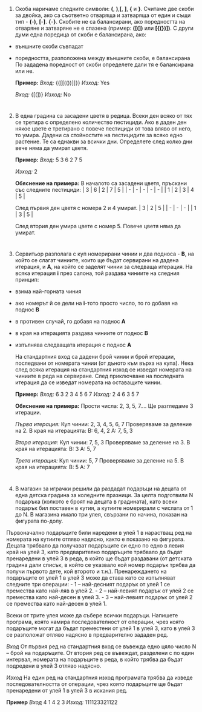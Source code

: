 1. Скоба наричаме следните символи: **(**, **)**,**[**, **]**, **{** и **}**. Считаме две скоби за двойка, ако са съответно отваряща и затваряща от един и същи тип - **(**-**)**, **[**-**]**. **{**-**}**. Скобите не са балансирани, ако поредността на отваряне и затваряне не е спазена (пример: **([(])** или **[{(})])**. С други думи една поредица от скоби е балансирана, ако:
- външните скоби съвпадат
- поредността, разположена между външните скоби, е балансирана
По зададена поредност от скоби определете дали тя е балансирана или не.
    
    **Пример:**
    *Вход:*   {{[[(())]]}}
    *Изход:*   Yes
    
    *Вход:*    {[(])}
    *Изход:*   No


#
2. В една градина са засадени цветя в редица. Всеки ден всяко от тях се третира с определено количество пестициди. Ако в даден ден някое цвете е третирано с повече пестициди от това вляво от него, то умира. 
Дадени са стойностите на пестицидите за всяко едно растение. Те са еднакви за всички дни. Определете след колко дни вече няма да умират цветя.

    **Пример:**
    *Вход:*
    5
    3 6 2 7 5
    
    *Изход:*
    2

    **Обяснение на примера:**
    В началото са засадени цветя, пръскани със следните пестициди:
    | 3 | 6 | 2 | 7 | 5 |
    | - | - | - | - | - |
    | 1 | 2 | 3 | 4 | 5 |
    
    След първия ден цветя с номера 2 и 4 умират.
    | 3 | 2 | 5 |
    | - | - | - |
    | 1 | 3 | 5 |
    
    След втория ден умира цвете с номер 5. Повече цветя няма да умират.

# 
3. Сервитьор разполага с куп номерирани чинии и два подноса - **B**, на който се слагат чиниите, които ще бъдат сервирани на дадена итерация, и **A**, на който се заделят чинии за следваща итерация. На всяка итерация **i** през салона, той раздава чиниите на следния принцип:
 - взима най-горната чиния
 - ако номерът й се дели на **i**-тото просто число, то го добавя на поднос **B**
 - в противен случай, го добавя на поднос **A**
 - в края на итерацията раздава чиниите от поднос **B**
 - изпълнява следващата итерация с поднос **А**

    На стандартния вход са дадени брой чинии и брой итерации, последвани от номерата чинии (от дъното към върха на купа). Нека след всяка итерация на стандартния изход се изведат номерата на чиниите в реда на сервиране. След приключване на последната итерация да се изведат номерата на оставащите чинии.

    **Пример:**
    *Вход:*
    6 3
    2 3 4 5 6 7
    *Изход:*
    2 4 6
    3
    5
    7
    
    **Обяснение на примера:**
    Прости числа: 2, 3, 5, 7….
    Ще разгледаме 3 итерации.
    
    *Първа итерация:*
    Куп чинии: 2, 3, 4, 5, 6, 7
    Проверяваме за деление на 2. В края на итерацията:
    B: 6, 4, 2
    A: 7, 5, 3

    *Втора итерация:*
    Куп чинии: 7, 5, 3
    Проверяваме за деление на 3. В края на итерацията:
    B: 3
    A: 5, 7
    
    *Трета итерация:*
    Куп чинии: 5, 7
    Проверяваме за деление на 5. В края на итерацията:
    B: 5
    A: 7


#
4. В магазин за играчки решили да раздадат подаръци на децата от една детска градина за коледните празници. За целта подготвили N подаръка (колкото е броят на децата в градината), като всеки подарък бил поставен в кутия, а кутиите номерирали с числата от 1 до N. В магазина имало три улея, свързани по начина, показан на фигурата по-долу.



Първоначално подаръците били наредени в улей 1 в нарастващ ред на номерата на кутиите отляво надясно, както е показано на фигурата. Децата трябвало да получават подаръците си едно по едно в левия край на улей 3, като предварително подаръците трябвало да бъдат пренаредени в улей 3 в реда, в който ще бъдат раздавани (от детската градина дали списък, в който се указвало кой номер подарък трябва да получи първото дете, кой второто и т.н.). Пренареждането на подаръците от улей 1 в улей 3 може да става като се изпълняват следните три операции:
    - 1 – най-десният подарък от улей 1 се премества като най-ляв в улей 2.
    - 2 – най-левият подарък от улей 2 се премества като най-десен в улей 3.
    - 3 – най-левият подарък от улей 2 се премества като най-десен в улей 1.

Всеки от трите улея може да събере всички подаръци.
    Напишете програма, която намира последователност от операции, чрез която подаръците могат да бъдат преместени от улей 1 в улей 3, като в улей 3 се разположат отляво надясно в предварително зададен ред.

*Вход*
От първия ред на стандартния вход се въвежда едно цяло число N – брой на подаръците. От втория ред се въвеждат, разделени с по един интервал, номерата на подаръците в реда, в който трябва да бъдат подредени в улей 3 отляво надясно.

*Изход*
На един ред на стандартния изход програмата трябва да изведе последователността от операции, чрез която подаръците ще бъдат пренаредени от улей 1 в улей 3 в искания ред.


**Пример**
*Вход*
4
1 4 2 3
*Изход:*
111123321122



